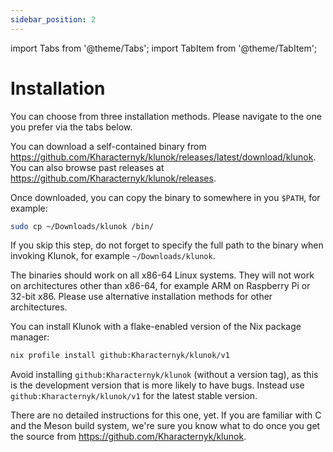 ```yaml
---
sidebar_position: 2
---
```


import Tabs from '@theme/Tabs';
import TabItem from '@theme/TabItem';

# Installation

You can choose from three installation methods.
Please navigate to the one you prefer via the tabs below.

<Tabs>
  <TabItem value="binary" label="Static binary">

You can download a self-contained binary from
<https://github.com/Kharacternyk/klunok/releases/latest/download/klunok>.
You can also browse past releases at
<https://github.com/Kharacternyk/klunok/releases>.

Once downloaded, you can copy the binary to somewhere in you `$PATH`, for example:

```bash
sudo cp ~/Downloads/klunok /bin/
```

If you skip this step,
do not forget to specify the full path to the binary when invoking Klunok, for example
`~/Downloads/klunok`.

The binaries should work on all x86-64 Linux systems.
They will not work on architectures other than x86-64,
for example ARM on Raspberry Pi or 32-bit x86.
Please use alternative installation methods for other architectures.

  </TabItem>

  <TabItem value="nix" label="Nix flake">

You can install Klunok with a flake-enabled version of the Nix package manager:

```bash
nix profile install github:Kharacternyk/klunok/v1
```

Avoid installing `github:Kharacternyk/klunok` (without a version tag),
as this is the development version that is more likely to have bugs.
Instead use `github:Kharacternyk/klunok/v1` for the latest stable version.

  </TabItem>
  <TabItem value="source" label="From source">

There are no detailed instructions for this one, yet.
If you are familiar with C and the Meson build system,
we're sure you know what to do once you get the source from
<https://github.com/Kharacternyk/klunok>.

  </TabItem>
</Tabs>
